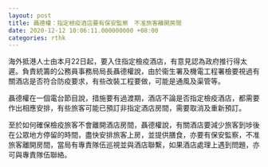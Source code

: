 ```yaml
---
layout: post
title: 聶德權：指定檢疫酒店要有保安監察　不准旅客離開房間
date: 2020-12-12 10:06:11.000000000 +08:00
categories: rthk
---
```


海外抵港人士由本月22日起，要入住指定檢疫酒店，有意見認為政府推行得太遲。負責統籌的公務員事務局局長聶德權說，由於衞生署及機電工程署檢要視過有關酒店是否符合防疫要求，有些改裝工程要做，可能是通風及渠管等。

聶德權在一個電台節目說，措施要有過渡期，酒店不論是否指定檢疫酒店，都需要作出相應安排，有些旅客可能已預訂非指定酒店房間，需要取消及重新預訂。

至於如何確保檢疫旅客不會離開酒店房間，聶德權說，有關酒店要減少旅客到埗後在公眾地方停留的時間，盡快安排旅客上房，並提供膳食，亦要有保安監察，不准旅客離開房間，當局有專責隊伍巡視並與酒店聯繫，如果酒店處理上遇到問題，亦可與專責隊伍聯絡。
